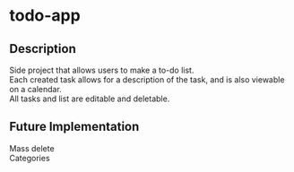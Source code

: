 # todo-app

## Description
Side project that allows users to make a to-do list.\
Each created task allows for a description of the task, and is also viewable on a calendar.\
All tasks and list are editable and deletable.

## Future Implementation
Mass delete\
Categories

